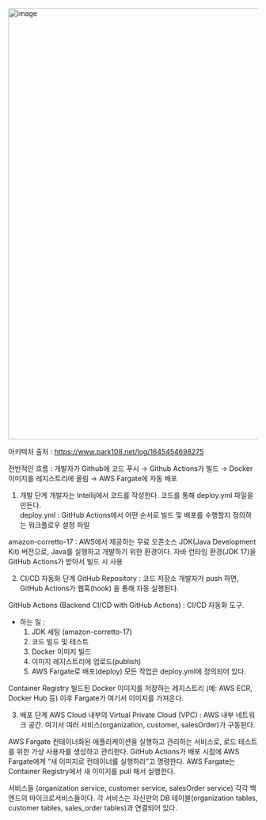 <img width="1407" height="872" alt="image" src="https://github.com/user-attachments/assets/3a936042-3910-4b47-a5ce-0c8b391a0924" />

아키텍처 출처 : https://www.park108.net/log/1645454698275


전반적인 흐름 : 개발자가 Github에 코드 푸시 → Github Actions가 빌드 → Docker 이미지를 레지스트리에 올림 → AWS Fargate에 자동 배포

1. 개발 단계
개발자는 Intellij에서 코드를 작성한다.
코드를 통해 deploy.yml 파일을 만든다.    
  deploy.yml : GitHub Actions에서 어떤 순서로 빌드 및 배포를 수행할지 정의하는 워크플로우 설정 파일  

amazon-corretto-17 
: AWS에서 제공하는 무료 오픈소스 JDK(Java Development Kit) 버전으로, Java를 실행하고 개발하기 위한 환경이다.
자바 런타임 환경(JDK 17)을 GitHub Actions가 받아서 빌드 시 사용

    
2. CI/CD 자동화 단계
GitHub Repository : 코드 저장소
개발자가 push 하면, GitHub Actions가 웹훅(hook) 을 통해 자동 실행된다.

GitHub Actions (Backend CI/CD with GitHub Actions) : CI/CD 자동화 도구.
- 하는 일 :
  1. JDK 세팅 (amazon-corretto-17)
  2. 코드 빌드 및 테스트
  3. Docker 이미지 빌드
  4. 이미지 레지스트리에 업로드(publish)
  5. AWS Fargate로 배포(deploy)
모든 작업은 deploy.yml에 정의되어 있다.

Container Registry
빌드된 Docker 이미지를 저장하는 레지스트리 (예: AWS ECR, Docker Hub 등)
이후 Fargate가 여기서 이미지를 가져온다.
    
    
3. 배포 단계
AWS Cloud 내부의 Virtual Private Cloud (VPC) : AWS 내부 네트워크 공간.
여기서 여러 서비스(organization, customer, salesOrder)가 구동된다.

AWS Fargate
컨테이너화된 애플리케이션을 실행하고 관리하는 서비스로, 로드 테스트를 위한 가상 사용자를 생성하고 관리한다.
GitHub Actions가 배포 시점에 AWS Fargate에게 “새 이미지로 컨테이너를 실행하라”고 명령한다.
AWS Fargate는 Container Registry에서 새 이미지를 pull 해서 실행한다.

서비스들 (organization service, customer service, salesOrder service)
각각 백엔드의 마이크로서비스들이다.
각 서비스는 자신만의 DB 테이블(organization tables, customer tables, sales_order tables)과 연결되어 있다.
